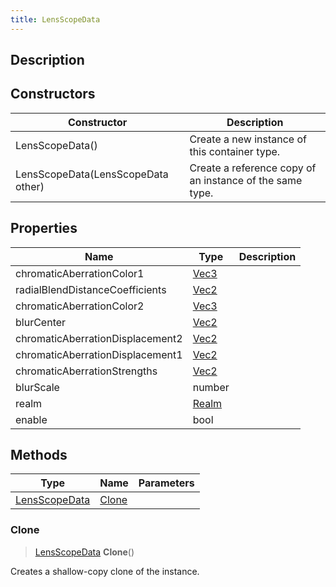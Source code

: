 ```yaml
---
title: LensScopeData
---
```

## Description

## Constructors

| Constructor                        | Description                                              |
| ---------------------------------- | -------------------------------------------------------- |
| LensScopeData()                    | Create a new instance of this container type.            |
| LensScopeData(LensScopeData other) | Create a reference copy of an instance of the same type. |

## Properties

| Name                             | Type                               | Description |
| -------------------------------- | ---------------------------------- | ----------- |
| chromaticAberrationColor1        | [Vec3](/vext/ref/shared/class/vec3)  |             |
| radialBlendDistanceCoefficients  | [Vec2](/vext/ref/shared/class/vec2)  |             |
| chromaticAberrationColor2        | [Vec3](/vext/ref/shared/class/vec3)  |             |
| blurCenter                       | [Vec2](/vext/ref/shared/class/vec2)  |             |
| chromaticAberrationDisplacement2 | [Vec2](/vext/ref/shared/class/vec2)  |             |
| chromaticAberrationDisplacement1 | [Vec2](/vext/ref/shared/class/vec2)  |             |
| chromaticAberrationStrengths     | [Vec2](/vext/ref/shared/class/vec2)  |             |
| blurScale                        | number                             |             |
| realm                            | [Realm](/vext/ref/fb/realm) |             |
| enable                           | bool                               |             |

## Methods

| Type                                                | Name            | Parameters |
| --------------------------------------------------- | --------------- | ---------- |
| [LensScopeData](/vext/ref/client/class/lensscopedata) | [Clone](#clone) |            |

### Clone

> [LensScopeData](/vext/ref/client/class/lensscopedata) **Clone**()

Creates a shallow-copy clone of the instance.
